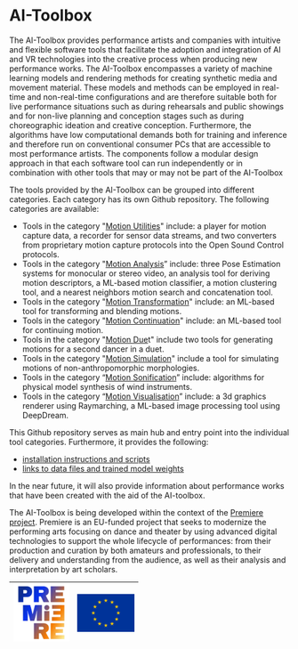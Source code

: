 # AI-Toolbox

The AI-Toolbox provides performance artists and companies with intuitive and flexible software tools that facilitate the adoption and integration of AI and VR technologies into the creative process when producing new performance works.  The AI-Toolbox encompasses a variety of machine learning models and rendering methods for creating synthetic media and movement material. These models and methods can be employed in real-time and non-real-time configurations and are therefore suitable both for live performance situations such as during rehearsals and public showings and for non-live planning and conception stages such as during choreographic ideation and creative conception. Furthermore, the algorithms have low computational demands both for training and inference and therefore run on conventional consumer PCs that are accessible to most performance artists. The components follow a modular design approach in that each software tool can run independently or in combination with other tools that may or may not be part of the AI-Toolbox 

The tools provided by the AI-Toolbox can be grouped into different categories. Each category has its own Github repository. The following categories are available:

- Tools in the category "[Motion Utilities](https://github.com/bisnad/MotionUtilities)" include: a player for motion capture data, a recorder for sensor data streams, and two converters from proprietary motion capture protocols into the Open Sound Control protocols. 
- Tools in the category "[Motion Analysis](https://github.com/bisnad/MotionAnalysis)” include: three Pose Estimation systems for monocular or stereo video, an analysis tool for deriving motion descriptors, a ML-based motion classifier, a motion clustering tool, and a nearest neighbors motion search and concatenation tool. 
- Tools in the category "[Motion Transformation](https://github.com/bisnad/MotionTransformation)" include: an ML-based tool for transforming and blending motions.
- Tools in the category "[Motion Continuation](https://github.com/bisnad/MotionContinuation)" include: an ML-based tool for continuing motion.
- Tools in the category "[Motion Due](https://github.com/bisnad/MotionDuet)t" include two tools for generating motions for a second dancer in a duet.
- Tools in the category "[Motion Simulation](https://github.com/bisnad/MotionSimulation)" include a tool for simulating motions of non-anthropomorphic morphologies. 
- Tools in the category  “[Motion Sonification](https://github.com/bisnad/MotionSonification)” include: algorithms for physical model synthesis of wind instruments. 
- Tools in the category “[Motion Visualisation](https://github.com/bisnad/MotionVisualisation)” include: a 3d graphics renderer using Raymarching, a ML-based image processing tool using DeepDream.

This Github repository serves as main hub and entry point into the individual tool categories. Furthermore, it provides the following:

- [installation instructions and scripts](Installers)
- [links to data files and trained model weights](Data) 

In the near future, it will also provide information about performance works that have been created with the aid of the AI-toolbox. 

The AI-Toolbox is being developed within the context of the [Premiere project](https://premiere-project.eu/). Premiere is an EU-funded project that seeks to modernize the performing arts focusing on dance and theater by using advanced digital technologies to support the whole lifecycle of performances: from their production and curation by both amateurs and professionals, to their delivery and understanding from the audience, as well as their analysis and interpretation by art scholars. 

| <img src="docs_media/logo_gradient.jpg" alt="logo_gradient" style="zoom:10%;" /> | <img src="docs_media/EU_Emblem.jpg" alt="EU_Emblem" style="zoom:10%;" /> |
| -----------------------------------------------------------: | :----------------------------------------------------------- |